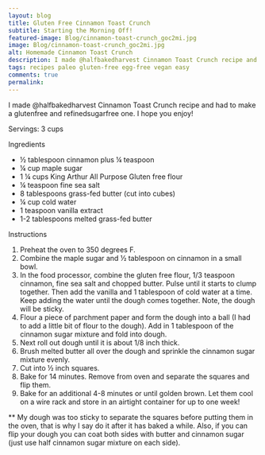 ```yaml
---
layout: blog
title: Gluten Free Cinnamon Toast Crunch
subtitle: Starting the Morning Off!
featured-image: Blog/cinnamon-toast-crunch_goc2mi.jpg
image: Blog/cinnamon-toast-crunch_goc2mi.jpg
alt: Homemade Cinnamon Toast Crunch
description: I made @halfbakedharvest Cinnamon Toast Crunch recipe and had to make a glutenfree and refinedsugarfree one. I hope you enjoy!
tags: recipes paleo gluten-free egg-free vegan easy
comments: true
permalink:
---
```

I made @halfbakedharvest Cinnamon Toast Crunch recipe and had to make a glutenfree and refinedsugarfree one. I hope you enjoy!

Servings: 3 cups

Ingredients
* ½ tablespoon cinnamon plus ¼ teaspoon
* ¼ cup maple sugar
* 1 ¼ cups King Arthur All Purpose Gluten free flour
* ¼ teaspoon fine sea salt
* 8 tablespoons grass-fed butter (cut into cubes)
* ¼ cup cold water
* 1 teaspoon vanilla extract
* 1-2 tablespoons melted grass-fed butter


Instructions
1.  Preheat the oven to 350 degrees F.
2.	Combine the maple sugar and ½ tablespoon on cinnamon in a small bowl.
3.	In the food processor, combine the gluten free flour, 1/3 teaspoon cinnamon, fine sea salt and chopped butter. Pulse until it starts to clump together. Then add the vanilla and 1 tablespoon of cold water at a time. Keep adding the water until the dough comes together. Note, the dough will be sticky.
4.	Flour a piece of parchment paper and form the dough into a ball (I had to add a little bit of flour to the dough). Add in 1 tablespoon of the cinnamon sugar mixture and fold into dough.
5.	Next roll out dough until it is about 1/8 inch thick.
6.	Brush melted butter all over the dough and sprinkle the cinnamon sugar mixture evenly.
7.	Cut into ½ inch squares.
8.	Bake for 14 minutes. Remove from oven and separate the squares and flip them.
9.	Bake for an additional 4-8 minutes or until golden brown. Let them cool on a wire rack and store in an airtight container for up to one week!


** My dough was too sticky to separate the squares before putting them in the oven, that is why I say do it after it has baked a while. Also, if you can flip your dough you can coat both sides with butter and cinnamon sugar (just use half cinnamon sugar mixture on each side).

